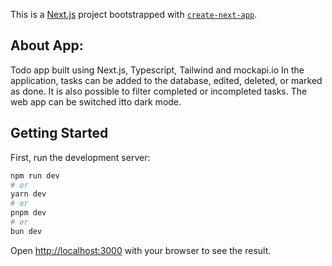 This is a [Next.js](https://nextjs.org/) project bootstrapped with [`create-next-app`](https://github.com/vercel/next.js/tree/canary/packages/create-next-app).

## About App:
Todo app built using Next.js, Typescript, Tailwind and mockapi.io
In the application, tasks can be added to the database, edited, deleted, or marked as done. It is also possible to filter completed or incompleted tasks. The web app can be switched itto dark mode.


## Getting Started

First, run the development server:

```bash
npm run dev
# or
yarn dev
# or
pnpm dev
# or
bun dev
```

Open [http://localhost:3000](http://localhost:3000) with your browser to see the result.

